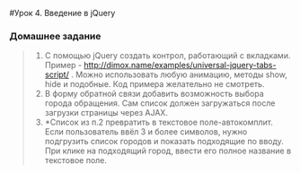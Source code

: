 #Урок 4. Введение в jQuery
### Домашнее задание
> 1) С помощью jQuery создать контрол, работающий с вкладками. Пример - http://dimox.name/examples/universal-jquery-tabs-script/ . Можно использовать любую анимацию, методы show, hide и подобные. Код примера желательно не смотреть.
> 2) В форму обратной связи добавить возможность выбора города обращения. Сам список должен загружаться после загрузки страницы через AJAX. 
> 3) *Список из п.2 превратить в текстовое поле-автокомплит. Если пользователь ввёл 3 и более символов, нужно подгрузить список городов и показать подходящие по вводу. При клике на подходящий город, ввести его полное название в текстовое поле.
